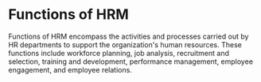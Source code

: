 # Functions of HRM
Functions of HRM encompass the activities and processes carried out by HR departments to support the organization's human resources. These functions include workforce planning, job analysis, recruitment and selection, training and development, performance management, employee engagement, and employee relations.
